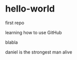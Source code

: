 hello-world
===========

first repo


learning how to use GitHub

blabla

daniel is the strongest man alive
